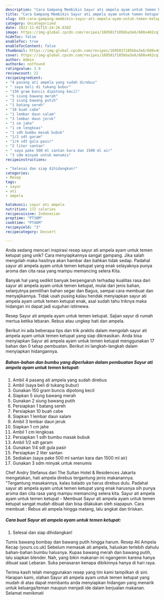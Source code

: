 ```yaml
---
description: "Cara Gampang Membikin Sayur ati ampela ayam untuk temen ketupat yang Mantap"
title: "Cara Gampang Membikin Sayur ati ampela ayam untuk temen ketupat yang Mantap"
slug: 669-cara-gampang-membikin-sayur-ati-ampela-ayam-untuk-temen-ketupat-yang-mantap
category: Uncategorized
date: 2022-11-01T15:24:26.638Z
image: https://img-global.cpcdn.com/recipes/169581f185bba3e6/680x482cq70/sayur-ati-ampela-ayam-untuk-temen-ketupat-foto-resep-utama.jpg
hideToc: false
enableToc: true
enableTocContent: false
thumbnail: https://img-global.cpcdn.com/recipes/169581f185bba3e6/680x482cq70/sayur-ati-ampela-ayam-untuk-temen-ketupat-foto-resep-utama.jpg
cover: https://img-global.cpcdn.com/recipes/169581f185bba3e6/680x482cq70/sayur-ati-ampela-ayam-untuk-temen-ketupat-foto-resep-utama.jpg
author: Admin
authorAv: notfound
ratingvalue: 3.9
reviewcount: 22
recipeingredient:
- "4 pasang ati ampela yang sudah direbus"
- " saya beli di tukang bubur"
- "150 gram buncis dipotong kecil"
- "5 siung bawang merah"
- "2 siung bawang putih"
- "1 batang sereh"
- "10 buah cabe"
- "1 lembar daun salam"
- "3 lembar daun jeruk"
- "1 cm jahe"
- "1 cm lengkoas"
- "1 sdh bumbu masak bubuk"
- "1/2 sdt garam"
- "1/4 sdt gula pasir"
- "2 liter santan"
- " saya pake 500 ml santan kara dan 1500 ml air"
- "3 sdm minyak untuk menumis"
recipeinstructions:

- "Selesai dan siap dihidangkan!"
categories:
- Resep
tags:
- sayur
- ati
- ampela

katakunci: sayur ati ampela 
nutrition: 172 calories
recipecuisine: Indonesian
preptime: "PT38M"
cooktime: "PT46M"
recipeyield: "3"
recipecategory: Dessert

---
```





Anda sedang mencari inspirasi resep sayur ati ampela ayam untuk temen ketupat yang unik? Cara menyiapkannya sangat gampang. Jika salah mengolah maka hasilnya akan hambar dan bahkan tidak sedap. Padahal sayur ati ampela ayam untuk temen ketupat yang enak selayaknya punya aroma dan cita rasa yang mampu memancing selera Kita.





Banyak hal yang sedikit banyak berpengaruh terhadap kualitas rasa dari sayur ati ampela ayam untuk temen ketupat, mulai dari jenis bahan, selanjutnya pemilihan bahan segar dan Bagus, sampai cara membuat dan menyajikannya. Tidak usah pusing kalau hendak menyiapkan sayur ati ampela ayam untuk temen ketupat enak,      asal sudah tahu triknya maka hidangan ini dapat jadi suguhan istimewa.














Resep Sayur ati ampela ayam untuk temen ketupat. Sajian sayur di rumah mertua ketika lebaran. Rebus atau ungkep hati dan ampela.






Berikut ini ada beberapa tips dan trik praktis dalam mengolah sayur ati ampela ayam untuk temen ketupat yang siap dikreasikan. Anda bisa menyiapkan Sayur ati ampela ayam untuk temen ketupat menggunakan 17 bahan dan 0 tahap pembuatan. Berikut ini langkah-langkah dalam menyiapkan hidangannya.

<!--inarticleads1-->

##### Bahan-bahan dan bumbu yang diperlukan dalam pembuatan Sayur ati ampela ayam untuk temen ketupat:

1. Ambil 4 pasang ati ampela yang sudah direbus
1. Ambil  (saya beli di tukang bubur)
1. Gunakan 150 gram buncis dipotong kecil
1. Siapkan 5 siung bawang merah
1. Gunakan 2 siung bawang putih
1. Persiapkan 1 batang sereh
1. Persiapkan 10 buah cabe
1. Siapkan 1 lembar daun salam
1. Ambil 3 lembar daun jeruk
1. Siapkan 1 cm jahe
1. Ambil 1 cm lengkoas
1. Persiapkan 1 sdh bumbu masak bubuk
1. Ambil 1/2 sdt garam
1. Gunakan 1/4 sdt gula pasir
1. Persiapkan 2 liter santan
1. Sediakan  (saya pake 500 ml santan kara dan 1500 ml air)
1. Gunakan 3 sdm minyak untuk menumis


Chef Andry Stefanus dari The Sultan Hotel &amp; Residences Jakarta mengatakan, hati ampela direbus tergantung jenis makanannya. &#34;Tergantung masakannya, kalau balado ya harus direbus dulu. Padahal sayur ati ampela ayam untuk temen ketupat yang enak harusnya sih punya aroma dan cita rasa yang mampu memancing selera kita. Sayur ati ampela ayam untuk temen ketupat - Membuat Sayur ati ampela ayam untuk temen ketupat sangat mudah dibuat dan bisa dilakukan oleh siapapun. Cara membuat : Rebus ati ampela hingga matang, lalu angkat dan tiriskan. 

<!--inarticleads2-->

##### Cara buat Sayur ati ampela ayam untuk temen ketupat:


1. Selesai dan siap dihidangkan!

Tumis bawang bombay dan bawang putih hingga harum. Resep Ati Ampela Kecap (yours.co.uk) Sebelum memasak ati ampela, haluskan terlebih dahulu bahan-bahan bumbu halusnya. Kupas bawang merah dan bawang putih, lalu siapkan blender. Nah, yang bikin makanan ini ngangenin karena hanya dibuat saat Lebaran. Suka penasaran kenapa dibikinnya hanya di hari raya. 

Terima kasih telah menggunakan resep yang tim kami tampilkan di sini. Harapan kami, olahan Sayur ati ampela ayam untuk temen ketupat yang mudah di atas dapat membantu anda menyiapkan hidangan yang menarik untuk keluarga/teman maupun menjadi ide dalam berjualan makanan. Selamat menikmati

